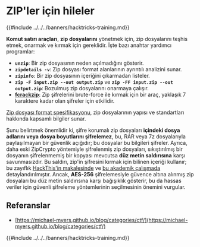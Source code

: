 # ZIP'ler için hileler

{{#include ../../../banners/hacktricks-training.md}}

**Komut satırı araçları**, **zip dosyalarını** yönetmek için, zip dosyalarını teşhis etmek, onarmak ve kırmak için gereklidir. İşte bazı anahtar yardımcı programlar:

- **`unzip`**: Bir zip dosyasının neden açılmadığını gösterir.
- **`zipdetails -v`**: Zip dosyası format alanlarının ayrıntılı analizini sunar.
- **`zipinfo`**: Bir zip dosyasının içeriğini çıkarmadan listeler.
- **`zip -F input.zip --out output.zip`** ve **`zip -FF input.zip --out output.zip`**: Bozulmuş zip dosyalarını onarmaya çalışır.
- **[fcrackzip](https://github.com/hyc/fcrackzip)**: Zip şifrelerini brute-force ile kırmak için bir araç, yaklaşık 7 karaktere kadar olan şifreler için etkilidir.

[Zip dosyası format spesifikasyonu](https://pkware.cachefly.net/webdocs/casestudies/APPNOTE.TXT), zip dosyalarının yapısı ve standartları hakkında kapsamlı bilgiler sunar.

Şunu belirtmek önemlidir ki, şifre korumalı zip dosyaları **içindeki dosya adlarını veya dosya boyutlarını şifrelemez**, bu, RAR veya 7z dosyalarıyla paylaşılmayan bir güvenlik açığıdır; bu dosyalar bu bilgileri şifreler. Ayrıca, daha eski ZipCrypto yöntemiyle şifrelenmiş zip dosyaları, sıkıştırılmış bir dosyanın şifrelenmemiş bir kopyası mevcutsa **düz metin saldırısına** karşı savunmasızdır. Bu saldırı, zip'in şifresini kırmak için bilinen içeriği kullanır; bu zayıflık [HackThis'in makalesinde](https://www.hackthis.co.uk/articles/known-plaintext-attack-cracking-zip-files) ve [bu akademik çalışmada](https://www.cs.auckland.ac.nz/~mike/zipattacks.pdf) detaylandırılmıştır. Ancak, **AES-256** şifrelemesiyle güvence altına alınmış zip dosyaları bu düz metin saldırısına karşı bağışıklık gösterir, bu da hassas veriler için güvenli şifreleme yöntemlerinin seçilmesinin önemini vurgular.

## Referanslar

- [https://michael-myers.github.io/blog/categories/ctf/](https://michael-myers.github.io/blog/categories/ctf/)

{{#include ../../../banners/hacktricks-training.md}}
